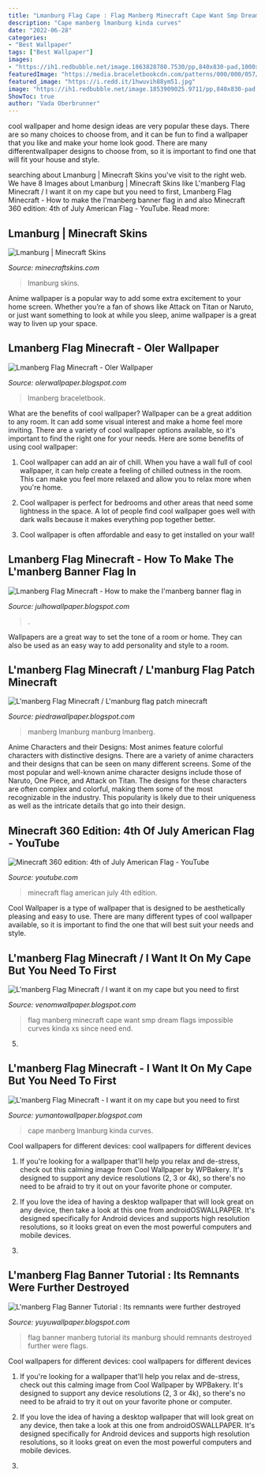 ```yaml
---
title: "Lmanburg Flag Cape : Flag Manberg Minecraft Cape Want Smp Dream Flags Impossible Curves Kinda Xs Since Need End"
description: "Cape manberg lmanburg kinda curves"
date: "2022-06-28"
categories:
- "Best Wallpaper"
tags: ["Best Wallpaper"]
images:
- "https://ih1.redbubble.net/image.1863828780.7530/pp,840x830-pad,1000x1000,f8f8f8.jpg"
featuredImage: "https://media.braceletbookcdn.com/patterns/000/000/057/804/000000057804/preview.png"
featured_image: "https://i.redd.it/1hwuvih88ym51.jpg"
image: "https://ih1.redbubble.net/image.1853909025.9711/pp,840x830-pad,1000x1000,f8f8f8.jpg"
ShowToc: true
author: "Vada Oberbrunner"
---
```



cool wallpaper and home design ideas are very popular these days. There are so many choices to choose from, and it can be fun to find a wallpaper that you like and make your home look good. There are many differentwallpaper designs to choose from, so it is important to find one that will fit your house and style.

	

		
searching about Lmanburg | Minecraft Skins you've visit to the right web. We have 8 Images about Lmanburg | Minecraft Skins like L&#039;manberg Flag Minecraft / I want it on my cape but you need to first, Lmanberg Flag Minecraft - How to make the l&#039;manberg banner flag in and also Minecraft 360 edition: 4th of July American Flag - YouTube. Read more:
		
    
## Lmanburg | Minecraft Skins

<img loading=lazy src="https://www.minecraftskins.com/uploads/preview-skins/2020/12/14/lmanburg-girl-16047519.png?v302" onerror="this.onerror=null;this.src='https://tse3.mm.bing.net/th?id=OIP.Y7ZEqJvU6ryiazFI0PPdYQAAAA&amp;pid=15.1';" alt="Lmanburg | Minecraft Skins">

_Source: minecraftskins.com_

>lmanburg skins. 

	

Anime wallpaper is a popular way to add some extra excitement to your home screen. Whether you’re a fan of shows like Attack on Titan or Naruto, or just want something to look at while you sleep, anime wallpaper is a great way to liven up your space.

    
## Lmanberg Flag Minecraft - Oler Wallpaper

<img loading=lazy src="https://media.braceletbookcdn.com/patterns/000/000/057/804/000000057804/preview.png" onerror="this.onerror=null;this.src='https://tse2.mm.bing.net/th?id=OIP.zIRQhHoiIg65V9uxM0xC5AAAAA&amp;pid=15.1';" alt="Lmanberg Flag Minecraft - Oler Wallpaper">

_Source: olerwallpaper.blogspot.com_

>lmanberg braceletbook. 

	

What are the benefits of cool wallpaper?
Wallpaper can be a great addition to any room. It can add some visual interest and make a home feel more inviting. There are a variety of cool wallpaper options available, so it's important to find the right one for your needs. Here are some benefits of using cool wallpaper: 
1. Cool wallpaper can add an air of chill. When you have a wall full of cool wallpaper, it can help create a feeling of chilled outness in the room. This can make you feel more relaxed and allow you to relax more when you're home. 

2. Cool wallpaper is perfect for bedrooms and other areas that need some lightness in the space. A lot of people find cool wallpaper goes well with dark walls because it makes everything pop together better. 

3. Cool wallpaper is often affordable and easy to get installed on your wall!

    
## Lmanberg Flag Minecraft - How To Make The L&#039;manberg Banner Flag In

<img loading=lazy src="https://ih1.redbubble.net/image.1863828780.7530/pp,840x830-pad,1000x1000,f8f8f8.jpg" onerror="this.onerror=null;this.src='https://tse1.mm.bing.net/th?id=OIP.gYpoCi5htxg62wMwTazWNAHaHa&amp;pid=15.1';" alt="Lmanberg Flag Minecraft - How to make the l&#039;manberg banner flag in">

_Source: julhowallpaper.blogspot.com_

>. 

	

Wallpapers are a great way to set the tone of a room or home. They can also be used as an easy way to add personality and style to a room.

    
## L&#039;manberg Flag Minecraft / L&#039;manburg Flag Patch Minecraft

<img loading=lazy src="https://www.minecraftskins.com/uploads/preview-skins/2020/10/05/manberg-flag-15425442.png?v277" onerror="this.onerror=null;this.src='https://tse1.mm.bing.net/th?id=OIP.q5UWp5niuU3_zgwLzMegvgAAAA&amp;pid=15.1';" alt="L&#039;manberg Flag Minecraft / L&#039;manburg flag patch minecraft">

_Source: piedrawallpaper.blogspot.com_

>manberg lmanburg manburg lmanberg. 

	

Anime Characters and their Designs: Most animes feature colorful characters with distinctive designs.
There are a variety of anime characters and their designs that can be seen on many different screens. Some of the most popular and well-known anime character designs include those of Naruto, One Piece, and Attack on Titan. The designs for these characters are often complex and colorful, making them some of the most recognizable in the industry. This popularity is likely due to their uniqueness as well as the intricate details that go into their design.

    
## Minecraft 360 Edition: 4th Of July American Flag - YouTube

<img loading=lazy src="http://i.ytimg.com/vi/-VZoz_nkUXM/maxresdefault.jpg" onerror="this.onerror=null;this.src='https://tse4.mm.bing.net/th?id=OIP.TQQJCGPFCHGDw7ZWzpUr9gHaEK&amp;pid=15.1';" alt="Minecraft 360 edition: 4th of July American Flag - YouTube">

_Source: youtube.com_

>minecraft flag american july 4th edition. 

	

Cool Wallpaper is a type of wallpaper that is designed to be aesthetically pleasing and easy to use. There are many different types of cool wallpaper available, so it is important to find the one that will best suit your needs and style.

    
## L&#039;manberg Flag Minecraft / I Want It On My Cape But You Need To First

<img loading=lazy src="https://ih1.redbubble.net/image.1853909025.9711/pp,840x830-pad,1000x1000,f8f8f8.jpg" onerror="this.onerror=null;this.src='https://tse2.mm.bing.net/th?id=OIP.5GiTCjkvpI8N6vdnJaW_PgHaHa&amp;pid=15.1';" alt="L&#039;manberg Flag Minecraft / I want it on my cape but you need to first">

_Source: venomwallpaper.blogspot.com_

>flag manberg minecraft cape want smp dream flags impossible curves kinda xs since need end. 

	

5.

    
## L&#039;manberg Flag Minecraft - I Want It On My Cape But You Need To First

<img loading=lazy src="https://static.planetminecraft.com/files/banners/minecraft_banner_ggygg2gg52d5u5u2sgzgz1zcx.png" onerror="this.onerror=null;this.src='https://tse4.mm.bing.net/th?id=OIP.tXcZWGX0dBknsh5IamjURAAAAA&amp;pid=15.1';" alt="L&#039;manberg Flag Minecraft - I want it on my cape but you need to first">

_Source: yumantowallpaper.blogspot.com_

>cape manberg lmanburg kinda curves. 

	

Cool wallpapers for different devices:
cool wallpapers for different devices 

1. If you're looking for a wallpaper that'll help you relax and de-stress, check out this calming image from Cool Wallpaper by WPBakery. It's designed to support any device resolutions (2, 3 or 4k), so there's no need to be afraid to try it out on your favorite phone or computer.

2. If you love the idea of having a desktop wallpaper that will look great on any device, then take a look at this one from androidOSWALLPAPER. It's designed specifically for Android devices and supports high resolution resolutions, so it looks great on even the most powerful computers and mobile devices.

3.

    
## L&#039;manberg Flag Banner Tutorial : Its Remnants Were Further Destroyed

<img loading=lazy src="https://i.redd.it/1hwuvih88ym51.jpg" onerror="this.onerror=null;this.src='https://tse4.mm.bing.net/th?id=OIP.mNuSSt7M4RtDEOMEHYsuAgHaOX&amp;pid=15.1';" alt="L&#039;manberg Flag Banner Tutorial : Its remnants were further destroyed">

_Source: yuyuwallpaper.blogspot.com_

>flag banner manberg tutorial its manburg should remnants destroyed further were flags. 

	

Cool wallpapers for different devices:
cool wallpapers for different devices 

1. If you're looking for a wallpaper that'll help you relax and de-stress, check out this calming image from Cool Wallpaper by WPBakery. It's designed to support any device resolutions (2, 3 or 4k), so there's no need to be afraid to try it out on your favorite phone or computer.

2. If you love the idea of having a desktop wallpaper that will look great on any device, then take a look at this one from androidOSWALLPAPER. It's designed specifically for Android devices and supports high resolution resolutions, so it looks great on even the most powerful computers and mobile devices.

3.

